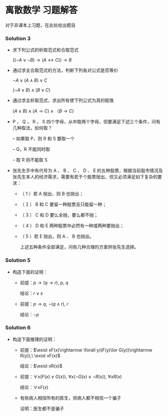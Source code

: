 # 离散数学 习题解答

对于非课本上习题，在此处给出题目

### Solution 3

* 求下列公式的析取范式和合取范式

  $(( \lnot A \lor \lnot B) → (A \leftrightarrow C)) \rightarrow B$

* 通过求主合取范式的方法，判断下列各对公式是否等价

  $\lnot A \lor (A \land B) \lor C$

  $(\lnot A \lor B) \land (B \lor C)$ 

* 通过求主析取范式，求出所有使下列公式为真的赋值

  $(A\lor B) \land (A \rightarrow C) \land （B \rightarrow C)$

* P ， Q ， R ， S 四个字母，从中取两个字母，但要满足下述三个条件，问有几种取法，如何取？

  – 如果取 P，则 R 和 S 要取一个

  – Q，R 不能同时取

  – 取 R 则不能取 S

* 张先生手中有代号为 A 、 B 、 C 、 D 、 E 的五种股票，根据当前股市情况及张先生本人的经济需求，需要有若干个股票抛出，但又必须满足如下复杂的要求：

  - （ 1 ）若 A 抛出，则 B 也抛出；

  - （ 2 ） B 和 C 要留一种股票且只能留一种；

  - （ 3 ） C 和 D 要么全抛，要么都不抛；

  - （ 4 ） D 和 E 两种股票中必然有一种或两种要抛出；

  - （ 5 ）若 E 抛出，则 A 、 B 也抛出。

    上述五种条件全部满足，问有几种合理的方案供张先生选择。

### Solution 5

* 构造下面的证明：

  * 前提：$p \rightarrow (q \rightarrow r),\ p,\ q$

    结论：$r \lor s$

  * 前提：$p \rightarrow q,\ \lnot(q \land r), \ r$

    结论：$\lnot p$

### Solution 6

* 构造下面推理的证明：

  * 前提：$\exist xF(x)\rightarrow \forall y((F(y)\lor G(y))\rightarrow R(y)),\ \exist xF(x)$

    结论：$\exist xR(x)$

  * 前提：$\forall x(F(x) \lor G(x)),\ \forall x(\lnot G(x)\lor \lnot R(x)),\ \forall xR(x)$

    结论：$\forall xF(x)$

  * 有些病人相信所有的医生，但病人都不相信一个骗子

    证明：医生都不是骗子